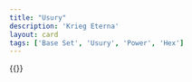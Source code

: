 ```yaml
---
title: "Usury"
description: 'Krieg Eterna'
layout: card
tags: ['Base Set', 'Usury', 'Power', 'Hex']
---
```

{{<card-detail-page title="Usury" artwork="The Moneylender and his Wife by Quinten Metsys (1514)" />}}
